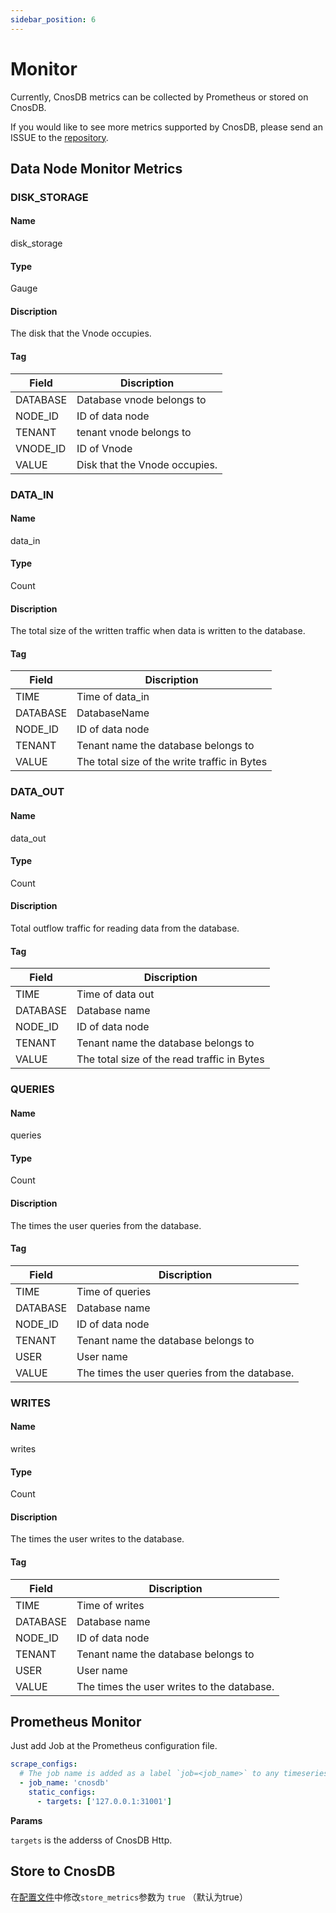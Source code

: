 ```yaml
---
sidebar_position: 6
---
```


# Monitor

Currently, CnosDB metrics can be collected by Prometheus or stored on CnosDB.

If you would like to see more metrics supported by CnosDB, please send an ISSUE to the [repository](https://github.com/cnosdb).

## **Data Node Monitor Metrics**

### DISK_STORAGE

#### Name

disk_storage

#### Type

Gauge

#### Discription

The disk that the Vnode occupies.

#### Tag

| Field    | Discription                   |
|----------|-------------------------------|
| DATABASE | Database vnode belongs to     |
| NODE_ID  | ID of data node               |
| TENANT   | tenant vnode belongs to       |
| VNODE_ID | ID of Vnode                   |
| VALUE    | Disk that the Vnode occupies. |


### DATA_IN

#### Name

data_in

#### Type

Count

#### Discription

The total size of the written traffic when data is written to the database.

#### Tag

| Field    | Discription                                  |
|----------|----------------------------------------------|
| TIME     | Time of data_in                              |
| DATABASE | DatabaseName                                 |
| NODE_ID  | ID of data node                              |
| TENANT   | Tenant name the database belongs to          |
| VALUE    | The total size of the write traffic in Bytes |


### DATA_OUT

#### Name

data_out

#### Type

Count

#### Discription

Total outflow traffic for reading data from the database.

#### Tag

| Field    | Discription                                 |
|----------|---------------------------------------------|
| TIME     | Time of data out                            |
| DATABASE | Database name                               |
| NODE_ID  | ID of data node                             |
| TENANT   | Tenant name the database belongs to         |
| VALUE    | The total size of the read traffic in Bytes |

### QUERIES

#### Name

queries

#### Type

Count

#### Discription

The times the user queries from the database.

#### Tag


| Field    | Discription                                   |
|----------|-----------------------------------------------|
| TIME     | Time of queries                               |
| DATABASE | Database name                                 |
| NODE_ID  | ID of data node                               |
| TENANT   | Tenant name the database belongs to           |
| USER     | User name                                     |
| VALUE    | The times the user queries from the database. |

### WRITES

#### Name

writes

#### Type

Count

#### Discription

The times the user writes to the database.

#### Tag

| Field    | Discription                                |
|----------|--------------------------------------------|
| TIME     | Time of writes                             |
| DATABASE | Database name                              |
| NODE_ID  | ID of data node                            |
| TENANT   | Tenant name the database belongs to        |
| USER     | User name                                  |
| VALUE    | The times the user writes to the database. |


## **Prometheus Monitor**

Just add Job at the Prometheus configuration file.

```yaml
scrape_configs:
  # The job name is added as a label `job=<job_name>` to any timeseries scraped from this config.
  - job_name: 'cnosdb'
    static_configs:
      - targets: ['127.0.0.1:31001']
```
**Params**

`targets` is the adderss of CnosDB Http.


## **Store to CnosDB**

[//]: # (TODO: Add the description of how to store the metrics to CnosDB.)

在[配置文件](./cluster_expansion)中修改`store_metrics`参数为 `true` （默认为true）

